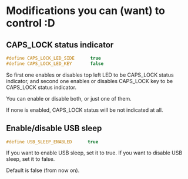 # Modifications you can (want) to control :D



## CAPS_LOCK status indicator

```c
#define CAPS_LOCK_LED_SIDE      true
#define CAPS_LOCK_LED_KEY       false
```

So first one enables or disables top left LED to be CAPS_LOCK status indicator, and second one enables or disables CAPS_LOCK key to be CAPS_LOCK status indicator.

You can enable or disable both, or just one of them.

If none is enabled, CAPS_LOCK status will be not indicated at all.



## Enable/disable USB sleep


```c
#define USB_SLEEP_ENABLED      true
```


If you want to enable USB sleep, set it to true. If you want to disable USB sleep, set it to false.

Default is false (from now on).
